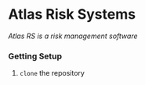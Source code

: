 # Atlas Risk Systems

*Atlas RS is a risk management software*

### Getting Setup

1. `clone` the repository
